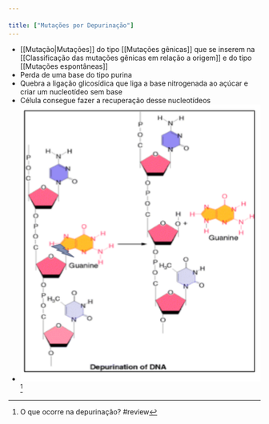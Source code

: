 ```yaml
---

title: ["Mutações por Depurinação"]
---
```

+ [[Mutação|Mutações]] do tipo [[Mutações gênicas]]  que se inserem na [[Classificação das mutações gênicas em relação  a origem]] e do tipo [[Mutações espontâneas]]
+ Perda de uma base do tipo purina
+ Quebra a ligação glicosídica que liga a base nitrogenada ao açúcar e criar um nucleotídeo sem base
+ Célula consegue fazer a recuperação desse nucleotídeos
+ ![Pasted image 20210406232536.png](Pasted%20image%2020210406232536.png)[^584987]

[^584987]: O que ocorre na depurinação?
#review 
